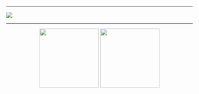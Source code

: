<!-- 访问统计 -->
<div align="center">
<img src="https://count.getloli.com/get/@LanluZ?theme=rule34" alt="">
</div>

<!-- 分割线 -->
---

<!-- Commit贪吃蛇 -->
![](https://cdn.jsdelivr.net/gh/LanluZ/LanluZ@output/github-contribution-grid-snake.svg)

<!-- 分割线 -->
---

<!-- GitHub 数据统计 -->
<div align="center" >
<img height="160px" src="https://github-readme-stats-git-masterrstaa-rickstaa.vercel.app/api?username=LanluZ&hide_title=true&hide_border=true&show_icons=true&include_all_commits=true&theme=dracula"  alt=""/>
<img height="160px" src="https://github-readme-stats-git-masterrstaa-rickstaa.vercel.app/api/top-langs/?username=LanluZ&hide_title=true&hide_border=true&layout=compact&theme=dracula"  alt=""/><br>
</div>


